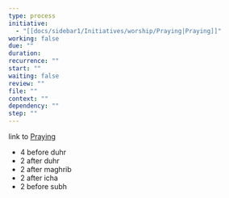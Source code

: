 ```yaml
---
type: process
initiative:
  - "[[docs/sidebar1/Initiatives/worship/Praying|Praying]]"
working: false
due: ""
duration: 
recurrence: ""
start: ""
waiting: false
review: ""
file: ""
context: ""
dependency: ""
step: ""
---
```


link to [Praying](docs/sidebar1/Initiatives/worship/Praying.md)

* 4 before duhr
* 2 after duhr
* 2 after maghrib
* 2 after icha
* 2 before subh
